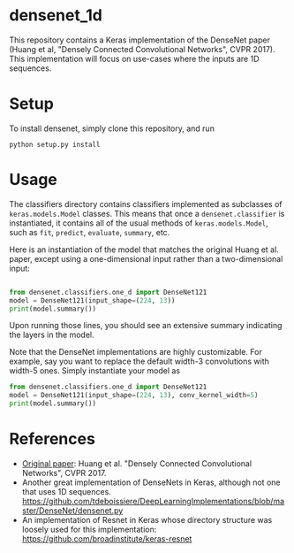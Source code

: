 # densenet_1d

This repository contains a Keras implementation of the DenseNet paper (Huang et al, "Densely Connected Convolutional Networks", CVPR 2017). This implementation will focus on use-cases where the inputs are 1D sequences. 

# Setup
To install densenet, simply clone this repository, and run
```
python setup.py install
```

# Usage

The classifiers directory contains classifiers implemented as subclasses of `keras.models.Model` classes. This means that once a `densenet.classifier` is instantiated, it contains all of the usual methods of `keras.models.Model`, such as `fit`, `predict`, `evaluate`, `summary`, etc.

Here is an instantiation of the model that matches the original Huang et al. paper, except using a one-dimensional input rather than a two-dimensional input:

```python

from densenet.classifiers.one_d import DenseNet121
model = DenseNet121(input_shape=(224, 13))
print(model.summary())
```
Upon running those lines, you should see an extensive summary indicating the layers in the model.

Note that the DenseNet implementations are highly customizable. For example, say you want to replace the default width-3 convolutions with width-5 ones. Simply instantiate your model as 

```python
from densenet.classifiers.one_d import DenseNet121
model = DenseNet121(input_shape=(224, 13), conv_kernel_width=5)
print(model.summary())
```

# References

- [Original paper](https://arxiv.org/abs/1608.06993): Huang et al. "Densely Connected Convolutional Networks", CVPR 2017. 
- Another great implementation of DenseNets in Keras, although not one that uses 1D sequences. https://github.com/tdeboissiere/DeepLearningImplementations/blob/master/DenseNet/densenet.py
- An implementation of Resnet in Keras whose directory structure was loosely used for this implementation: https://github.com/broadinstitute/keras-resnet



